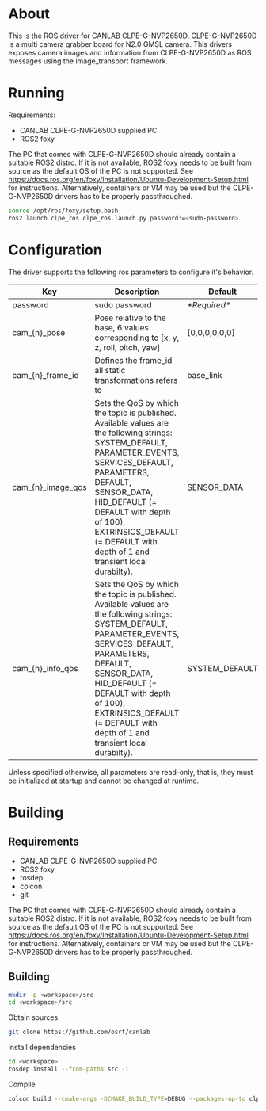 # About

<!-- FIXME: Confirm product description? -->
This is the ROS driver for CANLAB CLPE-G-NVP2650D. CLPE-G-NVP2650D is a multi camera grabber board for N2.0 GMSL camera. This drivers exposes camera images and information from CLPE-G-NVP2650D as ROS messages using the image_transport framework.

# Running

Requirements:
  * CANLAB CLPE-G-NVP2650D supplied PC
  * ROS2 foxy

The PC that comes with CLPE-G-NVP2650D should already contain a suitable ROS2 distro. If it is not available, ROS2 foxy needs to be built from source as the default OS of the PC is not supported. See https://docs.ros.org/en/foxy/Installation/Ubuntu-Development-Setup.html for instructions. Alternatively, containers or VM may be used but the CLPE-G-NVP2650D drivers has to be properly passthroughed.

```bash
source /opt/ros/foxy/setup.bash
ros2 launch clpe_ros clpe_ros.launch.py password:=<sudo-password>
```

# Configuration

The driver supports the following ros parameters to configure it's behavior.

| Key | Description | Default |
|-|-|-|
| password | sudo password | *\*Required\** |
| cam_{n}_pose | Pose relative to the base, 6 values corresponding to [x, y, z, roll, pitch, yaw] | [0,0,0,0,0,0] |
| cam_{n}_frame_id | Defines the frame_id all static transformations refers to | base_link |
| cam_{n}_image_qos | Sets the QoS by which the topic is published. Available values are the following strings: SYSTEM_DEFAULT, PARAMETER_EVENTS, SERVICES_DEFAULT, PARAMETERS, DEFAULT, SENSOR_DATA, HID_DEFAULT (= DEFAULT with depth of 100), EXTRINSICS_DEFAULT (= DEFAULT with depth of 1 and transient local durabilty). | SENSOR_DATA |
| cam_{n}_info_qos | Sets the QoS by which the topic is published. Available values are the following strings: SYSTEM_DEFAULT, PARAMETER_EVENTS, SERVICES_DEFAULT, PARAMETERS, DEFAULT, SENSOR_DATA, HID_DEFAULT (= DEFAULT with depth of 100), EXTRINSICS_DEFAULT (= DEFAULT with depth of 1 and transient local durabilty). | SYSTEM_DEFAULT |

Unless specified otherwise, all parameters are read-only, that is, they must be initialized at startup and cannot be changed at runtime.

# Building

## Requirements

* CANLAB CLPE-G-NVP2650D supplied PC
* ROS2 foxy
* rosdep
* colcon
* git

The PC that comes with CLPE-G-NVP2650D should already contain a suitable ROS2 distro. If it is not available, ROS2 foxy needs to be built from source as the default OS of the PC is not supported. See https://docs.ros.org/en/foxy/Installation/Ubuntu-Development-Setup.html for instructions. Alternatively, containers or VM may be used but the CLPE-G-NVP2650D drivers has to be properly passthroughed.

## Building

```bash
mkdir -p <workspace>/src
cd <workspace>/src
```

Obtain sources

```bash
git clone https://github.com/osrf/canlab
```

Install dependencies

```bash
cd <workspace>
rosdep install --from-paths src -i
```

Compile

```bash
colcon build --cmake-args -DCMAKE_BUILD_TYPE=DEBUG --packages-up-to clpe_ros
```
